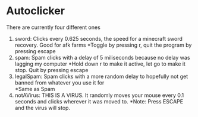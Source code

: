 # Autoclicker

There are currently four different ones
1. sword: Clicks every 0.625 seconds, the speed for a minecraft sword recovery. Good for afk farms 
   *Toggle by pressing r, quit the program by pressing escape 
2. spam: Spam clicks with a delay of 5 miliseconds because no delay was lagging my computer 
   *Hold down r to make it active, let go to make it stop. Quit by pressing escape 
3. legalSpam: Spam clicks with a more random delay to hopefully not get banned from whatever you use it for  
   *Same as Spam 
4. notAVirus: THIS IS A VIRUS. It randomly moves your mouse every 0.1 seconds and clicks wherever it was moved to.
   *Note: Press ESCAPE and the virus will stop. 